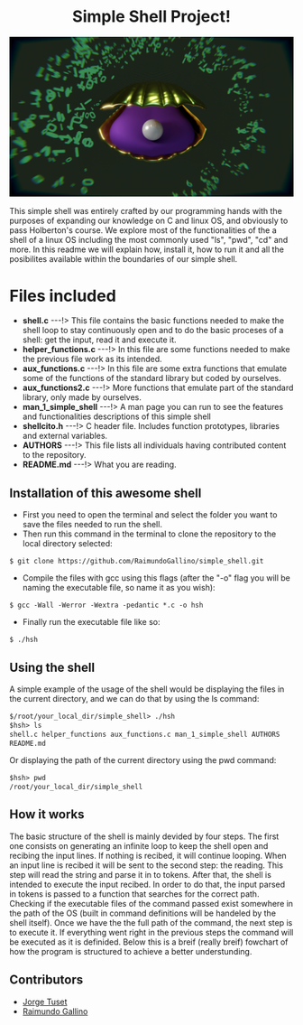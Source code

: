 <h1 align="center"> Simple Shell Project! </h1>

![markdown poster by Raimundo Gallino](/Extras/seashellRender7.png)

This simple shell was entirely crafted by our programming hands with the purposes of expanding our knowledge on C and linux OS, and obviously to pass Holberton's course. We explore most of the functionalities of the a shell of a linux OS including the most commonly used "ls", "pwd", "cd" and more. In this readme we will explain how, install it, how to run it and all the posibilites available within the boundaries  of our simple shell.


# Files included
- **shell.c**  ---!> This file contains the basic functions needed to make the shell loop to stay continuously open and to do the basic proceses of a shell: get the input, read it and execute it.
- **helper_functions.c** ---!> In this file are some functions needed to make the previous file work as its intended.
- **aux_functions.c** ---!> In this file are some extra functions that emulate some of the functions of the standard library but coded by ourselves.
- **aux_functions2.c** ---!> More functions that emulate part of the standard library, only made by ourselves.
- **man_1_simple_shell** ---!> A man page you can run to see the features and functionalities descriptions of this simple shell
- **shellcito.h** ---!> C header file. Includes function prototypes, libraries and external variables.
- **AUTHORS** ---!> This file lists all individuals having contributed content to the repository.
- **README.md** ---!> What you are reading.

## Installation of this awesome shell 
- First you need to open the terminal and select the folder you want to save the files needed to run the shell.
- Then run this command in the terminal to clone the repository to the local directory selected:
```ssh
$ git clone https://github.com/RaimundoGallino/simple_shell.git
```
 - Compile the files with gcc using this flags (after the "-o" flag you will be naming the executable file, so name it as you wish):
```ssh
$ gcc -Wall -Werror -Wextra -pedantic *.c -o hsh
```
- Finally run the executable file like so:
```ssh
$ ./hsh
```

## Using the shell 

A simple example of the usage of the shell would be displaying the files in the current directory, and we can do that by using the ls command:
```ssh
$/root/your_local_dir/simple_shell> ./hsh
$hsh> ls
shell.c helper_functions aux_functions.c man_1_simple_shell AUTHORS README.md
```
Or displaying the path of the current directory using the pwd command:
```ssh
$hsh> pwd 
/root/your_local_dir/simple_shell
```
## How it works
The basic structure of the shell is mainly devided by four steps. The first one consists on generating an infinite loop to keep the shell open and recibing the input lines. If nothing is recibed, it will continue looping. When an input line is recibed it will be sent to the second step: the reading. This step will read the string and parse it in to tokens. After that, the shell is intended to execute the input recibed. In order to do that, the input parsed in tokens is passed to a function that searches for the correct path. Checking if the executable files of the command passed exist somewhere in the path of the OS (built in command definitions will be handeled by the shell itself). Once we have the the full path of the command, the next step is to execute it. If everything went right in the previous steps the command will be executed as it is definided. Below this is a breif (really breif) fowchart of how the program is structured to achieve a better understunding.



## Contributors
 - [Jorge Tuset](https://github.com/jtusetgraniello)
 - [Raimundo Gallino](https://github.com/RaimundoGallino)
